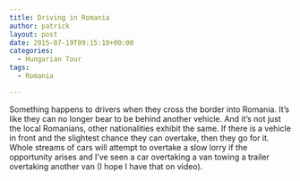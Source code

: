 ```yaml
---
title: Driving in Romania
author: patrick
layout: post
date: 2015-07-19T09:15:10+00:00
categories:
  - Hungarian Tour
tags:
  - Romania

---
```

Something happens to drivers when they cross the border into Romania. It&rsquo;s like they can no longer bear to be behind another vehicle. And it&rsquo;s not just the local Romanians, other nationalities exhibit the same. If there is a vehicle in front and the slightest chance they can overtake, then they go for it. Whole streams of cars will attempt to overtake a slow lorry if the opportunity arises and I&rsquo;ve seen a car overtaking a van towing a trailer overtaking another van (I hope I have that on video).